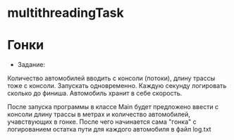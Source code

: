 # multithreadingTask
# Гонки
- Задание:  

Количество автомобилей вводить с консоли (потоки), длину трассы тоже с консоли. Запускать одновременно. Каждую секунду логировать сколько до финиша.
Автомобиль хранит в себе скорость.  

После запуска программы в классе Main будет предложено ввести с консоли длину трассы в метрах и количество автомобилей, учавствующих в гонке. 
После чего начинается сама "гонка" с логированием остатка пути для каждого автомобиля в файл log.txt
